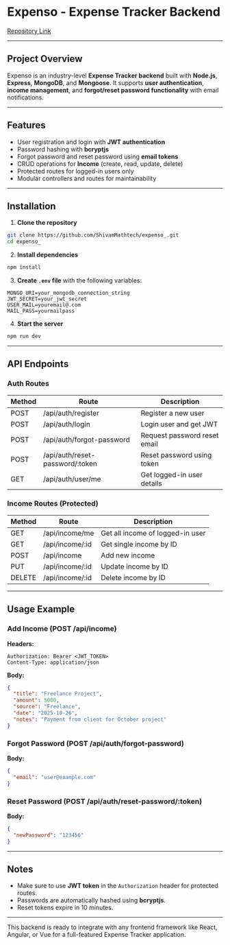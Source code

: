 # Expenso - Expense Tracker Backend

[Repository Link](https://github.com/ShivamMathtech/expenso_)

---

## Project Overview

Expenso is an industry-level **Expense Tracker backend** built with **Node.js**, **Express**, **MongoDB**, and **Mongoose**. It supports **user authentication**, **income management**, and **forgot/reset password functionality** with email notifications.

---

## Features

* User registration and login with **JWT authentication**
* Password hashing with **bcryptjs**
* Forgot password and reset password using **email tokens**
* CRUD operations for **Income** (create, read, update, delete)
* Protected routes for logged-in users only
* Modular controllers and routes for maintainability

---

## Installation

1. **Clone the repository**

```bash
git clone https://github.com/ShivamMathtech/expenso_.git
cd expenso_
```

2. **Install dependencies**

```bash
npm install
```

3. **Create `.env` file** with the following variables:

```
MONGO_URI=your_mongodb_connection_string
JWT_SECRET=your_jwt_secret
USER_MAIL=youremail@.com
MAIL_PASS=yourmailpass
```

4. **Start the server**

```bash
npm run dev
```

---

## API Endpoints

### Auth Routes

| Method | Route                           | Description                  |
| ------ | ------------------------------- | ---------------------------- |
| POST   | /api/auth/register              | Register a new user          |
| POST   | /api/auth/login                 | Login user and get JWT       |
| POST   | /api/auth/forgot-password       | Request password reset email |
| POST   | /api/auth/reset-password/:token | Reset password using token   |
| GET    | /api/auth/user/me               | Get logged-in user details   |

### Income Routes (Protected)

| Method | Route           | Description                      |
| ------ | --------------- | -------------------------------- |
| GET    | /api/income/me  | Get all income of logged-in user |
| GET    | /api/income/:id | Get single income by ID          |
| POST   | /api/income     | Add new income                   |
| PUT    | /api/income/:id | Update income by ID              |
| DELETE | /api/income/:id | Delete income by ID              |

---

## Usage Example

### Add Income (POST /api/income)

**Headers:**

```
Authorization: Bearer <JWT_TOKEN>
Content-Type: application/json
```

**Body:**

```json
{
  "title": "Freelance Project",
  "amount": 5000,
  "source": "Freelance",
  "date": "2025-10-26",
  "notes": "Payment from client for October project"
}
```

### Forgot Password (POST /api/auth/forgot-password)

**Body:**

```json
{
  "email": "user@example.com"
}
```

### Reset Password (POST /api/auth/reset-password/:token)

**Body:**

```json
{
  "newPassword": "123456"
}
```

---

## Notes

* Make sure to use **JWT token** in the `Authorization` header for protected routes.
* Passwords are automatically hashed using **bcryptjs**.
* Reset tokens expire in 10 minutes.

---

This backend is ready to integrate with any frontend framework like React, Angular, or Vue for a full-featured Expense Tracker application.
